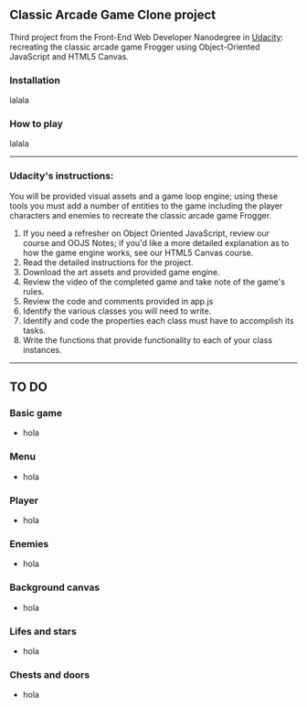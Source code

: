 ## Classic Arcade Game Clone project

Third project from the Front-End Web Developer Nanodegree in <a href="https://www.udacity.com" target="_blank">Udacity</a>:
<br> recreating the classic arcade game Frogger using Object-Oriented JavaScript and HTML5 Canvas. 

### Installation

lalala

### How to play

lalala

----------------------

### Udacity's instructions:

You will be provided visual assets and a game loop engine; using these tools you must add a number of entities to the game including the player characters and enemies to recreate the classic arcade game Frogger.

1. If you need a refresher on Object Oriented JavaScript, review our course and OOJS Notes; if you'd like a more detailed explanation as to how the game engine works, see our HTML5 Canvas course.
2. Read the detailed instructions for the project.
3. Download the art assets and provided game engine.
4. Review the video of the completed game and take note of the game's rules.
5. Review the code and comments provided in app.js
6. Identify the various classes you will need to write.
7. Identify and code the properties each class must have to accomplish its tasks.
8. Write the functions that provide functionality to each of your class instances.

----------------------------

## TO DO

### Basic game 
- hola

### Menu
- hola

### Player
- hola

### Enemies
- hola

### Background canvas
- hola

### Lifes and stars
- hola

### Chests and doors 
- hola

